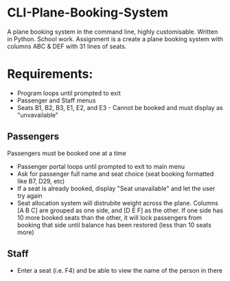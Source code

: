 # CLI-Plane-Booking-System
A plane booking system in the command line, highly customisable. Written in Python. School work.
Assignment is a create a plane booking system with columns ABC & DEF with 31 lines of seats.

# Requirements:
- Program loops until prompted to exit
- Passenger and Staff menus
- Seats B1, B2, B3, E1, E2, and E3 - Cannot be booked and must display as "unvavailable"

## Passengers 
Passengers must be booked one at a time
- Passenger portal loops until prompted to exit to main menu
- Ask for passenger full name and seat choice (seat booking formatted like B7, D29, etc)
- If a seat is already booked, display "Seat unavailable" and let the user try again
- Seat allocation system will distrubite weight across the plane. Columns [A B C] are grouped as one side, and [D E F] as the other. If one side has 10 more booked seats than the other, it will lock passengers from booking that side until balance has been restored (less than 10 seats more) 

## Staff
- Enter a seat (i.e. F4) and be able to view the name of the person in there